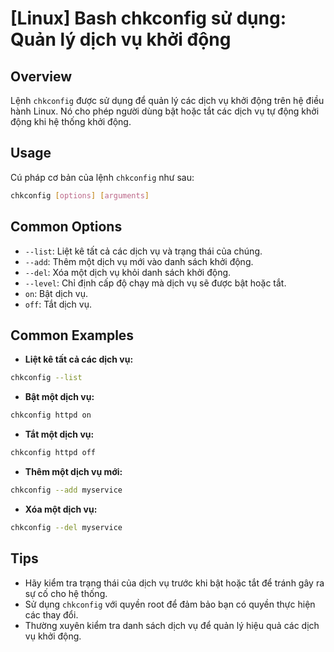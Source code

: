 # [Linux] Bash chkconfig sử dụng: Quản lý dịch vụ khởi động

## Overview
Lệnh `chkconfig` được sử dụng để quản lý các dịch vụ khởi động trên hệ điều hành Linux. Nó cho phép người dùng bật hoặc tắt các dịch vụ tự động khởi động khi hệ thống khởi động.

## Usage
Cú pháp cơ bản của lệnh `chkconfig` như sau:

```bash
chkconfig [options] [arguments]
```

## Common Options
- `--list`: Liệt kê tất cả các dịch vụ và trạng thái của chúng.
- `--add`: Thêm một dịch vụ mới vào danh sách khởi động.
- `--del`: Xóa một dịch vụ khỏi danh sách khởi động.
- `--level`: Chỉ định cấp độ chạy mà dịch vụ sẽ được bật hoặc tắt.
- `on`: Bật dịch vụ.
- `off`: Tắt dịch vụ.

## Common Examples
- **Liệt kê tất cả các dịch vụ:**
```bash
chkconfig --list
```

- **Bật một dịch vụ:**
```bash
chkconfig httpd on
```

- **Tắt một dịch vụ:**
```bash
chkconfig httpd off
```

- **Thêm một dịch vụ mới:**
```bash
chkconfig --add myservice
```

- **Xóa một dịch vụ:**
```bash
chkconfig --del myservice
```

## Tips
- Hãy kiểm tra trạng thái của dịch vụ trước khi bật hoặc tắt để tránh gây ra sự cố cho hệ thống.
- Sử dụng `chkconfig` với quyền root để đảm bảo bạn có quyền thực hiện các thay đổi.
- Thường xuyên kiểm tra danh sách dịch vụ để quản lý hiệu quả các dịch vụ khởi động.